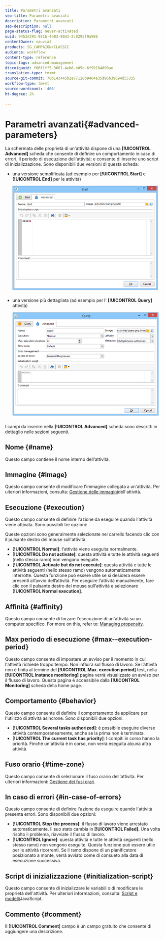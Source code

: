 ```yaml
---
title: Parametri avanzati
seo-title: Parametri avanzati
description: Parametri avanzati
seo-description: null
page-status-flag: never-activated
uuid: 9453d291-921b-4a03-80d1-2c8295f9a986
contentOwner: sauviat
products: SG_CAMPAIGN/CLASSIC
audience: workflow
content-type: reference
topic-tags: advanced-management
discoiquuid: f66f1ff5-3601-4eb8-b05d-6f99164890ae
translation-type: tm+mt
source-git-commit: 70b143445b2e77128b9404e35d96b39694d55335
workflow-type: tm+mt
source-wordcount: '466'
ht-degree: 2%

---
```



# Parametri avanzati{#advanced-parameters}

La schermata delle proprietà di un&#39;attività dispone di una **[!UICONTROL Advanced]** scheda che consente di definire un comportamento in caso di errori, il periodo di esecuzione dell&#39;attività; e consente di inserire uno script di inizializzazione. Sono disponibili due versioni di questa scheda:

* una versione semplificata (ad esempio per **[!UICONTROL Start]** e **[!UICONTROL End]** per le attività)

   ![](assets/wf-advanced-basic.png)

* una versione più dettagliata (ad esempio per l&#39; **[!UICONTROL Query]** attività)

   ![](assets/wf-advanced-full.png)

I campi da inserire nella **[!UICONTROL Advanced]** scheda sono descritti in dettaglio nelle sezioni seguenti.

## Nome {#name}

Questo campo contiene il nome interno dell&#39;attività.

## Immagine {#image}

Questo campo consente di modificare l&#39;immagine collegata a un&#39;attività. Per ulteriori informazioni, consulta: [Gestione delle immagini](../../workflow/using/managing-activity-images.md)dell&#39;attività.

## Esecuzione {#execution}

Questo campo consente di definire l&#39;azione da eseguire quando l&#39;attività viene attivata. Sono possibili tre opzioni:

Queste opzioni sono generalmente selezionate nel carrello facendo clic con il pulsante destro del mouse sull&#39;attività.

* **[!UICONTROL Normal]**: l&#39;attività viene eseguita normalmente.
* **[!UICONTROL Do not activate]**: questa attività e tutte le attività seguenti (nello stesso ramo) non vengono eseguite.
* **[!UICONTROL Activate but do not execute]**: questa attività e tutte le attività seguenti (nello stesso ramo) vengono automaticamente interrotte. Questa funzione può essere utile se si desidera essere presenti all’avvio dell’attività. Per eseguire l&#39;attività manualmente, fare clic con il pulsante destro del mouse sull&#39;attività e selezionare **[!UICONTROL Normal execution]**.

## Affinità {#affinity}

Questo campo consente di forzare l&#39;esecuzione di un&#39;attività su un computer specifico. For more on this, refer to: [Managing propensity](../../workflow/using/managing-propensity.md).

## Max periodo di esecuzione {#max--execution-period}

Questo campo consente di impostare un avviso per il momento in cui l&#39;attività richiede troppo tempo. Non influirà sul flusso di lavoro. Se l’attività non è finita al termine del **[!UICONTROL Max. execution period]** test, nella **[!UICONTROL Instance monitoring]** pagina verrà visualizzato un avviso per il flusso di lavoro. Questa pagina è accessibile dalla **[!UICONTROL Monitoring]** scheda della home page.

## Comportamento {#behavior}

Questo campo consente di definire il comportamento da applicare per l&#39;utilizzo di attività asincrone. Sono disponibili due opzioni:

* **[!UICONTROL Several tasks authorized]**: è possibile eseguire diverse attività contemporaneamente, anche se la prima non è terminata.
* **[!UICONTROL The current task has priority]**: I compiti in corso hanno la priorità. Finché un&#39;attività è in corso, non verrà eseguita alcuna altra attività.

## Fuso orario {#time-zone}

Questo campo consente di selezionare il fuso orario dell&#39;attività. Per ulteriori informazioni: [Gestione dei fusi orari](../../workflow/using/managing-time-zones.md).

## In caso di errori {#in-case-of-errors}

Questo campo consente di definire l&#39;azione da eseguire quando l&#39;attività presenta errori. Sono disponibili due opzioni:

* **[!UICONTROL Stop the process]**: il flusso di lavoro viene arrestato automaticamente. Il suo stato cambia in **[!UICONTROL Failed]**. Una volta risolto il problema, riavviate il flusso di lavoro.
* **[!UICONTROL Ignore]**: questa attività e tutte le attività seguenti (nello stesso ramo) non vengono eseguite. Questa funzione può essere utile per le attività ricorrenti. Se il ramo dispone di un pianificatore posizionato a monte, verrà avviato come di consueto alla data di esecuzione successiva.

## Script di inizializzazione {#initialization-script}

Questo campo consente di inizializzare le variabili o di modificare le proprietà dell&#39;attività. Per ulteriori informazioni, consulta: [Script e modelli](../../workflow/using/javascript-scripts-and-templates.md)JavaScript.

## Commento {#comment}

Il **[!UICONTROL Comment]** campo è un campo gratuito che consente di aggiungere una descrizione.
